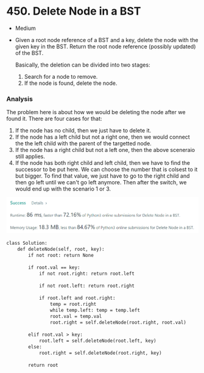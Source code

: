 # 450. Delete Node in a BST

* Medium
*   Given a root node reference of a BST and a key, delete the node with the given key in the BST. Return the root node reference (possibly updated) of the BST.

    Basically, the deletion can be divided into two stages:

    1. Search for a node to remove.
    2. If the node is found, delete the node.

### Analysis&#x20;

The problem here is about how we would be deleting the node after we found it. There are four cases for that:

1. If the node has no child, then we just have to delete it.&#x20;
2. If the node has a left child but not a right one, then we would connect the the left child with the parent of the targetted node.&#x20;
3. If the node has a right child but not a left one, then the above sceneraio still applies.&#x20;
4. If the node has both right child and left child, then we have to find the successor to be put here. We can choose the number that is colsest to it but bigger. To find that value, we just have to go to the right child and then go left until we can't go left anymore. Then after the switch, we would end up with the scenario 1 or 3.&#x20;

![](<../.gitbook/assets/image (22) (1).png>)

```
class Solution:
    def deleteNode(self, root, key):
        if not root: return None
        
        if root.val == key:
            if not root.right: return root.left
            
            if not root.left: return root.right
            
            if root.left and root.right:
                temp = root.right
                while temp.left: temp = temp.left
                root.val = temp.val
                root.right = self.deleteNode(root.right, root.val)

        elif root.val > key:
            root.left = self.deleteNode(root.left, key)
        else:
            root.right = self.deleteNode(root.right, key)
            
        return root
```
